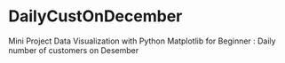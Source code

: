 # DailyCustOnDecember
Mini Project Data Visualization with Python Matplotlib for Beginner :  Daily number of customers on Desember
